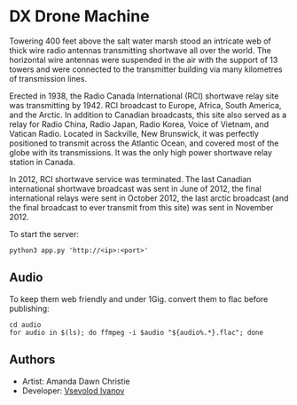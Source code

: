 # DX Drone Machine
Towering 400 feet above the salt water marsh stood an intricate web of thick wire radio antennas transmitting shortwave all over the world. The horizontal wire antennas were suspended in the air with the support of 13 towers and were connected to the transmitter building via many kilometres of transmission lines.

Erected in 1938, the Radio Canada International (RCI) shortwave relay site was transmitting by 1942.  RCI broadcast to Europe, Africa, South America, and the Arctic.  In addition to Canadian broadcasts, this site also served as a relay for Radio China, Radio Japan, Radio Korea, Voice of Vietnam, and Vatican Radio. Located in Sackville, New Brunswick, it was perfectly positioned to transmit across the Atlantic Ocean, and covered most of the globe with its transmissions. It was the only high power shortwave relay station in Canada.

In 2012, RCI shortwave service was terminated.  The last Canadian international shortwave broadcast was sent in June of 2012, the final international relays were sent in October 2012, the last arctic broadcast (and the final broadcast to ever transmit from this site) was sent in November 2012.  

To start the server:
```
python3 app.py 'http://<ip>:<port>'
```

## Audio

To keep them web friendly and under 1Gig. convert them to flac before publishing:

    cd audio
    for audio in $(ls); do ffmpeg -i $audio "${audio%.*}.flac"; done

## Authors

- Artist: Amanda Dawn Christie
- Developer: [Vsevolod Ivanov](https://github.com/binarytrails)
